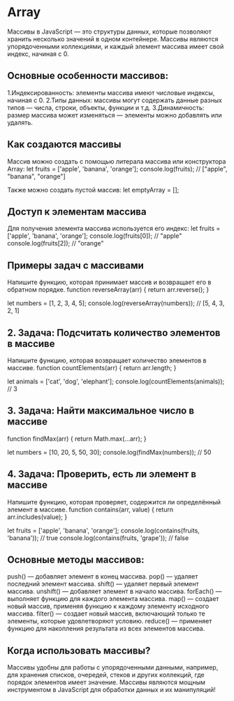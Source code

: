 # Array
Массивы в JavaScript — это структуры данных, которые позволяют хранить несколько значений в одном контейнере. Массивы являются упорядоченными коллекциями, и каждый элемент массива имеет свой индекс, начиная с 0.
## Основные особенности массивов:
1.Индексированность: элементы массива имеют числовые индексы, начиная с 0.
2.Типы данных: массивы могут содержать данные разных типов — числа, строки, объекты, функции и т.д.
3.Динамичность: размер массива может изменяться — элементы можно добавлять или удалять.

## Как создаются массивы
Массив можно создать с помощью литерала массива или конструктора Array:
let fruits = ['apple', 'banana', 'orange'];
console.log(fruits);  // ["apple", "banana", "orange"]

Также можно создать пустой массив:
let emptyArray = [];

## Доступ к элементам массива
Для получения элемента массива используется его индекс:
let fruits = ['apple', 'banana', 'orange'];
console.log(fruits[0]);  // "apple"
console.log(fruits[2]);  // "orange"

## Примеры задач с массивами
Напишите функцию, которая принимает массив и возвращает его в обратном порядке.
function reverseArray(arr) {
  return arr.reverse();
}

let numbers = [1, 2, 3, 4, 5];
console.log(reverseArray(numbers));  // [5, 4, 3, 2, 1]

## 2. Задача: Подсчитать количество элементов в массиве
Напишите функцию, которая возвращает количество элементов в массиве.
function countElements(arr) {
  return arr.length;
}

let animals = ['cat', 'dog', 'elephant'];
console.log(countElements(animals));  // 3

## 3. Задача: Найти максимальное число в массиве
function findMax(arr) {
  return Math.max(...arr);
}

let numbers = [10, 20, 5, 50, 30];
console.log(findMax(numbers));  // 50

## 4. Задача: Проверить, есть ли элемент в массиве
   Напишите функцию, которая проверяет, содержится ли определённый элемент в массиве.
   function contains(arr, value) {
  return arr.includes(value);
}

let fruits = ['apple', 'banana', 'orange'];
console.log(contains(fruits, 'banana'));  // true
console.log(contains(fruits, 'grape'));   // false

## Основные методы массивов:
push() — добавляет элемент в конец массива.
pop() — удаляет последний элемент массива.
shift() — удаляет первый элемент массива.
unshift() — добавляет элемент в начало массива.
forEach() — выполняет функцию для каждого элемента массива.
map() — создает новый массив, применяя функцию к каждому элементу исходного массива.
filter() — создает новый массив, включающий только те элементы, которые удовлетворяют условию.
reduce() — применяет функцию для накопления результата из всех элементов массива.

## Когда использовать массивы?
Массивы удобны для работы с упорядоченными данными, например, для хранения списков, очередей, стеков и других коллекций, где порядок элементов имеет значение.
Массивы являются мощным инструментом в JavaScript для обработки данных и их манипуляций!
